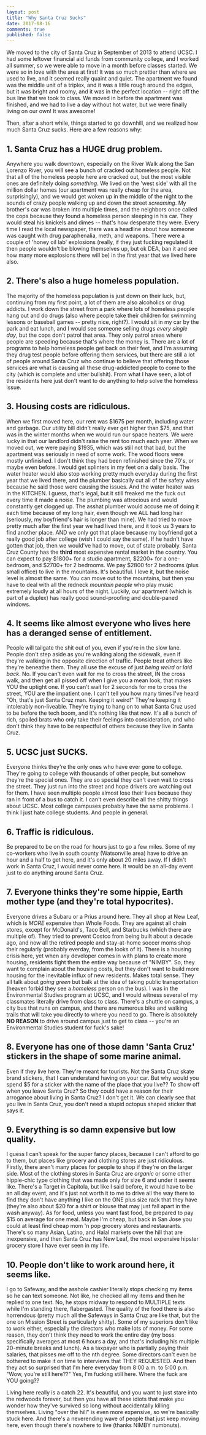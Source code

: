 ```yaml
---
layout: post
title: "Why Santa Cruz Sucks"
date: 2017-08-16
comments: true
published: false
---
```


We moved to the city of Santa Cruz in September of 2013 to attend UCSC. I had some leftover financial aid funds from community college, and I worked all summer, so we were able to move in a month before classes started. We were so in love with the area at first! It was so much prettier than where we used to live, and it seemed really quaint and quiet. The apartment we found was the middle unit of a triplex, and it was a little rough around the edges, but it was bright and roomy, and it was in the perfect location -- right off the bus line that we took to class. We moved in before the apartment was finished, and we had to live a day without hot water, but we were finally living on our own! It was awesome!

Then, after a short while, things started to go downhill, and we realized how much Santa Cruz sucks. Here are a few reasons why:

## 1. Santa Cruz has a HUGE drug problem.
Anywhere you walk downtown, especially on the River Walk along the San Lorenzo River, you will see a bunch of cracked out homeless people. Not that all of the homeless people here are cracked out, but the most visible ones are definitely doing *something*. We lived on the 'west side' with all the million dollar homes (our apartment was really cheap for the area, surprisingly), and we would get woken up in the middle of the night to the sounds of crazy people walking up and down the street *screaming*. My brother's car was broken into multiple times, and the neighbors once called the cops because they found a homeless person sleeping in his car. They would steal his knickels and dimes -- that's how desperate they were. Every time I read the local newspaper, there was a headline about how someone was caught with drug paraphenalia, meth, and weapons. There were a couple of 'honey oil lab' explosions (really, if they just fucking regulated it then people wouldn't be blowing themselves up, but ok DEA, ban it and see how many more explosions there will be) in the first year that we lived here also. 

## 2. There's also a huge homeless population.
The majority of the homeless population is just down on their luck, but, continuing from my first point, a lot of them are also alcoholics or drug addicts. I work down the street from a park where lots of homeless people hang out and do drugs (also where people take their children for swimming lessons or baseball games -- pretty nice, right?). I would sit in my car by the park and eat lunch, and I would see someone selling drugs *every single day*, but the cops don't patrol that area. They only patrol areas where people are speeding because that's where the money is. There are a lot of programs to help homeless people get back on their feet, and I'm assuming they drug test people before offering them services, but there are still a lot of people around Santa Cruz who continue to believe that offering those services are what is causing all these drug-addicted people to come to the city (which is complete and utter bullshit). From what I have seen, a lot of the residents here just don't want to do anything to help solve the homeless issue.

## 3. Housing costs are ridiculous.
When we first moved here, our rent was $1675 per month, including water and garbage. Our utility bill didn't really ever get higher than $75, and that was in the winter months when we would run our space heaters. We were lucky in that our landlord didn't raise the rent too much each year. When we moved out, we were paying $1935, which was still not that bad, but the apartment was seriously in need of some work. The wood floors were mostly unfinished. I don't think they had been refinished since the 70's, or maybe even before. I would get splinters in my feet on a daily basis. The water heater would also stop working pretty much everyday during the first year that we lived there, and the plumber basically cut all of the safety wires because he said those were causing the issues. And the water heater was in the KITCHEN. I guess, that's legal, but it still freaked me the fuck out every time it made a noise. The plumbing was attrocious and would constantly get clogged up. The asshat plumber would accuse me of doing it each time because of my long hair, even though we ALL had long hair (seriously, my boyfriend's hair is longer than mine). We had tried to move pretty much after the first year we had lived there, and it took us 3 years to find another place. AND we only got that place because my boyfriend got a really good job after college (wish I could say the same). If he hadn't have gotten that job, then we would've had to move, out of state probably. Santa Cruz County has the **third** most expensive rental market in the country. You can expect to pay $1800+ for a studio apartment, $2200+ for a one-bedroom, and $2700+ for 2 bedrooms. We pay $2800 for 2 bedrooms (plus small office) to live in the mountains. It's beautiful. I love it, but the noise level is almost the same. You can move out to the mountains, but then you have to deal with all the redneck *mountain people* who play music extremely loudly at all hours of the night. Luckily, our apartment (which is part of a duplex) has really good sound-proofing and double-paned windows.

## 4. It seems like almost everyone who lives here has a deranged sense of entitlement.
People will tailgate the shit out of you, even if you're in the slow lane. People don't step aside as you're walking along the sidewalk, even if they're walking in the opposite direction of traffic. People treat others like they're beneathe them. They all use the excuse of just *being weird* or *laid back*. No. If you can't even wait for me to cross the street, IN the cross walk, and then get all pissed off when I give you a mean look, that makes YOU the uptight one. If you can't wait for 2 seconds for me to cross the street, YOU are the impatient one. I can't tell you how many times I've heard "Oh, that's just Santa Cruz man. Keeping it weird!" They're keeping it intolerably non-liveable. They're trying to hang on to what Santa Cruz used to be before the tech boom, and it's nothing like that now. It's all a bunch of rich, spoiled brats who only take their feelings into consideration, and who don't think they have to be respectful of others because they live in Santa Cruz.

## 5. UCSC just SUCKS.
Everyone thinks they're the only ones who have ever gone to college. They're going to college with thousands of other people, but somehow they're the special ones. They are so special they can't even wait to cross the street. They just run into the street and hope drivers are watching out for them. I have seen multiple people almost lose their lives because they ran in front of a bus to catch it. I can't even describe all the shitty things about UCSC. Most college campuses probably have the same problems. I think I just hate college students. And people in general.

## 6. Traffic is ridiculous.
Be prepared to be on the road for hours just to go a few miles. Some of my co-workers who live in south county (Watsonville area) have to drive an hour and a half to get here, and it's only about 20 miles away. If I didn't work in Santa Cruz, I would never come here. It would be an all-day event just to do anything around Santa Cruz.

## 7. Everyone thinks they're some hippie, Earth mother type (and they're total hypocrites).
Everyone drives a Subaru or a Prius around here. They all shop at New Leaf, which is *MORE* expensive than Whole Foods. They are against all chain stores, except for McDonald's, Taco Bell, and Starbucks (which there are multiple of). They tried to prevent Costco from being built about a decade ago, and now all the retired people and stay-at-home soccer moms shop their regularly (probably everday, from the looks of it). There is a housing crisis here, yet when any developer comes in with plans to create more housing, residents fight them the entire way because of "NIMBY". So, they want to complain about the housing costs, but they don't want to build more housing for the inevitable influx of new residents. Makes total sense. They all talk about *going green* but balk at the idea of taking public transportation (heaven forbid they see a *homeless* person on the bus). I was in the Environmental Studies program at UCSC, and I would witness several of my classmates literally drive from class to class. There's a shuttle on campus, a city bus that runs on campus, and there are numerous bike and walking trails that will take you directly to where you need to go. There is absolutely **NO REASON** to drive around campus just to get to class -- you're an Environmental Studies student for fuck's sake!

## 8. Everyone has one of those damn 'Santa Cruz' stickers in the shape of some marine animal.
Even if they live here. They're meant for tourists. Not the Santa Cruz skate brand stickers, that I can understand having on your car. But why would you spend $5 for a sticker with the name of the place that you live?? To show off when you leave Santa Cruz? So they could have a reason for their arrogance about living in Santa Cruz? I don't get it. We can clearly see that you live in Santa Cruz, you don't need a stupid octopus shaped sticker that says it.

## 9. Everything is so damn expensive but low quality.
I guess I can't speak for the super fancy places, because I can't afford to go to them, but places like grocery and clothing stores are just ridiculous. Firstly, there aren't many places for people to shop if they're on the larger side. Most of the clothing stores in Santa Cruz are *organic* or some other hippie-chic type clothing that was made only for size 6 and under it seems like. There's a Target in Capitola, but like I said before, it would have to be an all day event, and it's just not worth it to me to drive all the way there to find they don't have anything I like on the ONE plus size rack that they have (they're also about $20 for a shirt or blouse that may just fall apart in the wash anyway). As for food, unless you want fast food, be prepared to pay $15 on average for one meal. Maybe I'm cheap, but back in San Jose you could at least find cheap mom 'n pop grocery stores and restaurants. There's so many Asian, Latino, and Halal markets over the hill that are inexpensive, and then Santa Cruz has New Leaf, the most expensive hipster grocery store I have ever seen in my life.

## 10. People don't like to work around here, it seems like.
I go to Safeway, and the asshole cashier literally stops checking my items so he can text someone. Not like, he checked all my items and then he replied to one text. No, he stops midway to respond to MULTIPLE texts while I'm standing there, flabergasted. The quality of the food there is also horrendous (pretty much all the Safeways in Santa Cruz are like that, but the one on Mission Street is particularly shitty). Some of my superiors don't like to work either, especially the directors who make lots of money. For some reason, they don't think they need to work the entire day (my boss specifically averages at most 6 hours a day, and that's including his multiple 20-minute breaks and lunch). As a taxpayer who is partially paying their salaries, that pisses me off to the nth degree. Some directors can't even be bothered to make it on time to interviews that THEY REQUESTED. And then they act so surprised that I'm here everyday from 8:00 a.m. to 5:00 p.m. "Wow, you're still here??" Yes, I'm fucking still here. Where the fuck are YOU going??

Living here really is a catch 22. It's beautiful, and you want to just stare into the redwoods forever, but then you have all these idiots that make you wonder how they've survived so long without accidentally killing themselves. Living "over the hill" is even more expensive, so we're basically stuck here. And there's a neverending wave of people that just keep moving here, even though there's nowhere to live (thanks NIMBY numbnuts).
